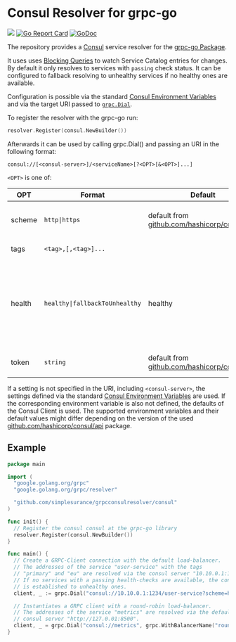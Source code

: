 # Consul Resolver for grpc-go
![](https://github.com/simplesurance/grpcconsulresolver/workflows/ci/badge.svg)
[![Go Report Card](https://goreportcard.com/badge/github.com/simplesurance/grpcconsulresolver)](https://goreportcard.com/report/github.com/simplesurance/grpcconsulresolver)
[![GoDoc](https://img.shields.io/badge/godoc-reference-blue.svg)](https://pkg.go.dev/github.com/simplesurance/grpcconsulresolver)

The repository provides a [Consul](https://www.consul.io/) service resolver for
the [grpc-go Package](https://github.com/grpc/grpc-go).

It uses uses [Blocking Queries](https://developer.hashicorp.com/consul/api-docs/features/blocking)
to watch Service Catalog entries for changes. By default it only resolves to
services with `passing` check status. It can be configured to fallback resolving
to unhealthy services if no healthy ones are available.

Configuration is possible via the standard
[Consul Environment
Variables](https://developer.hashicorp.com/consul/commands#environment-variables)
and via the target URI passed to
[`grpc.Dial`](https://pkg.go.dev/google.golang.org/grpc#Dial).

To register the resolver with the grpc-go run:

```go
resolver.Register(consul.NewBuilder())
```

Afterwards it can be used by calling grpc.Dial() and passing an URI in the
following format:

```
consul://[<consul-server>]/<serviceName>[?<OPT>[&<OPT>]...]
```

`<OPT>` is one of:

| OPT        | Format                          | Default                            | Description                                                                                                                                                      |
|------------|---------------------------------|------------------------------------------------------------------------------------------------------|------------------------------------------------------------------------------------------------------------------------------------------------------------------|
| scheme     | `http\|https`                   | default from [github.com/hashicorp/consul/api](https://pkg.go.dev/github.com/hashicorp/consul/api)   | Establish connection to consul via http or https.                                                                                                                |
| tags       | `<tag>,[,<tag>]...`             |                                                                                                      | Filter service by tags                                                                                                                                           |
| health     | `healthy\|fallbackToUnhealthy`  | healthy                                                                                              | `healthy` resolves only to services with a passing health status.<br>`fallbackToUnhealthy` resolves to unhealthy ones if none exist with passing healthy status. |
| token      | `string`                        | default from [github.com/hashicorp/consul/api](https://pkg.go.dev/github.com/hashicorp/consul/api)   | Authenticate Consul API Request with the token.                                                                                                                  |

If a setting is not specified in the URI, including `<consul-server>`, the
settings defined via the standard
[Consul Environment Variables](https://developer.hashicorp.com/consul/commands#environment-variables)
are used. If the corresponding environment variable is also not defined, the
defaults of the Consul Client is used. The supported environment variables and
their default values might differ depending on the version of the used
[github.com/hashicorp/consul/api](https://pkg.go.dev/github.com/hashicorp/consul/api)
package.

## Example

```go
package main

import (
  "google.golang.org/grpc"
  "google.golang.org/grpc/resolver"

  "github.com/simplesurance/grpcconsulresolver/consul"
)

func init() {
  // Register the consul consul at the grpc-go library
  resolver.Register(consul.NewBuilder())
}

func main() {
  // Create a GRPC-Client connection with the default load-balancer.
  // The addresses of the service "user-service" with the tags
  // "primary" and "eu" are resolved via the consul server "10.10.0.1:1234".
  // If no services with a passing health-checks are available, the connection
  // is established to unhealthy ones.
  client, _ := grpc.Dial("consul://10.10.0.1:1234/user-service?scheme=https&tags=primary,eu&health=fallbackToUnhealthy")

  // Instantiates a GRPC client with a round-robin load-balancer.
  // The addresses of the service "metrics" are resolved via the default
  // consul server "http://127.0.01:8500".
  client, _ = grpc.Dial("consul://metrics", grpc.WithBalancerName("round_robin"))
}
```
